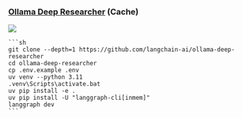 ### [Ollama Deep Researcher](https://github.com/langchain-ai/ollama-deep-researcher) (Cache)

![](https://img.shields.io/github/license/langchain-ai/ollama-deep-researcher?style=flat-square)

````{tab} From source
```sh
git clone --depth=1 https://github.com/langchain-ai/ollama-deep-researcher
cd ollama-deep-researcher
cp .env.example .env
uv venv --python 3.11
.venv\Scripts\activate.bat
uv pip install -e .
uv pip install -U "langgraph-cli[inmem]"
langgraph dev
```
````